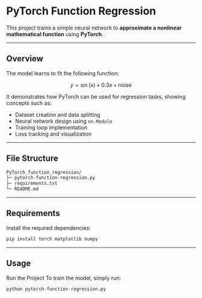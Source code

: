 # PyTorch Function Regression

This project trains a simple neural network to **approximate a nonlinear mathematical function** using **PyTorch**.

---

## Overview

The model learns to fit the following function:

$$
y = \sin(x) + 0.3x + \text{noise}
$$

It demonstrates how PyTorch can be used for regression tasks, showing concepts such as:
- Dataset creation and data splitting  
- Neural network design using `nn.Module`  
- Training loop implementation  
- Loss tracking and visualization  

---


## File Structure

``` bash
PyTorch_function_regression/
├─ pytorch-function-regression.py
├─ requirements.txt
└─ README.md
```
---

## Requirements

Install the required dependencies:
```bash
pip install torch matplotlib numpy
```
---

## Usage

Run the Project
To train the model, simply run:

```bash
python pytorch-function-regression.py
```

